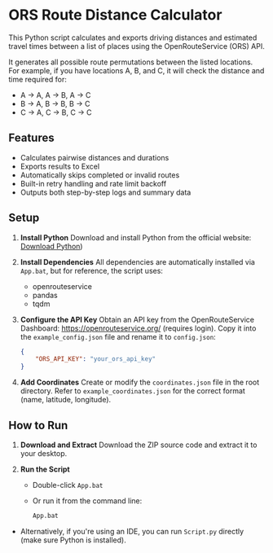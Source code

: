 # ORS Route Distance Calculator

This Python script calculates and exports driving distances and estimated travel times between a list of places using the OpenRouteService (ORS) API.

It generates all possible route permutations between the listed locations. For example, if you have locations A, B, and C, it will check the distance and time required for:

- A → A, A → B, A → C
- B → A, B → B, B → C
- C → A, C → B, C → C

## Features

- Calculates pairwise distances and durations
- Exports results to Excel
- Automatically skips completed or invalid routes
- Built-in retry handling and rate limit backoff
- Outputs both step-by-step logs and summary data

## Setup

1. **Install Python**
Download and install Python from the official website: [Download Python](https://www.python.org/downloads/))

2. **Install Dependencies**
All dependencies are automatically installed via `App.bat`, but for reference, the script uses:
   - openrouteservice
   - pandas
   - tqdm

3. **Configure the API Key**
Obtain an API key from the OpenRouteService Dashboard: https://openrouteservice.org/ (requires login).
Copy it into the `example_config.json` file and rename it to `config.json`:

    ```json
    {
        "ORS_API_KEY": "your_ors_api_key"
    }
    ```

4. **Add Coordinates**
Create or modify the `coordinates.json` file in the root directory. Refer to `example_coordinates.json` for the correct format (name, latitude, longitude).

## How to Run

1. **Download and Extract**
Download the ZIP source code and extract it to your desktop.

2. **Run the Script**
   - Double-click `App.bat`
   - Or run it from the command line:

        ```cmd
        App.bat
        ```

- Alternatively, if you're using an IDE, you can run `Script.py` directly (make sure Python is installed).
